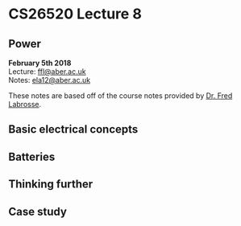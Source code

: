 # CS26520 Lecture 8
## Power
__February 5th 2018__  
Lecture: ffl@aber.ac.uk   
Notes: ela12@aber.ac.uk  

These notes are based off of the course notes provided by [Dr. Fred Labrosse](https://www.aber.ac.uk/en/cs/staff-list/staff_profiles/?staff_id=ffl).

## Basic electrical concepts 
## Batteries
## Thinking further
## Case study

